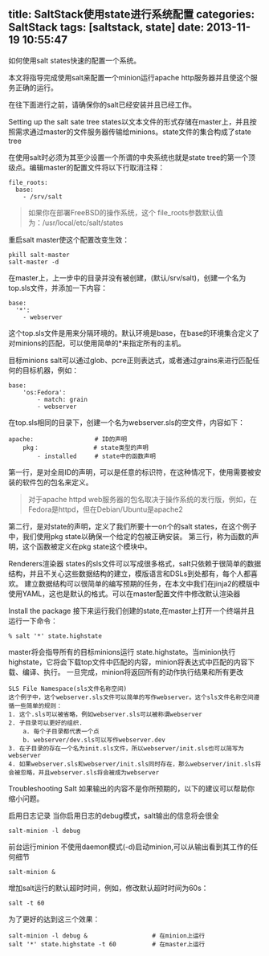 title: SaltStack使用state进行系统配置
categories: SaltStack
tags: [saltstack, state]
date: 2013-11-19 10:55:47
---
如何使用salt states快速的配置一个系统。

本文将指导完成使用salt来配置一个minion运行apache http服务器并且使这个服务正确的运行。

在往下面进行之前，请确保你的salt已经安装并且已经工作。

Setting up the salt sate tree
states以文本文件的形式存储在master上，并且按照需求通过master的文件服务器传输给minions。state文件的集合构成了state tree<!--more-->

在使用salt时必须为其至少设置一个所谓的中央系统也就是state tree的第一个顶级点。编辑master的配置文件将以下行取消注释：
```
file_roots:
  base:
    - /srv/salt
```
> 如果你在部署FreeBSD的操作系统，这个 file_roots参数默认值为：/usr/local/etc/salt/states

重启salt master使这个配置改变生效：
```
pkill salt-master
salt-master -d
```

在master上，上一步中的目录并没有被创建，(默认/srv/salt)，创建一个名为top.sls文件，并添加一下内容：
```
base:
  '*':
    - webserver
```
这个top.sls文件是用来分隔环境的。默认环境是base，在base的环境集合定义了对minions的匹配，可以使用简单的*来指定所有的主机。

目标minions
salt可以通过glob、pcre正则表达式，或者通过grains来进行匹配任何的目标机器，例如：
```
base:
    'os:Fedora':
        - match: grain
        - webserver
```
在top.sls相同的目录下，创建一个名为webserver.sls的空文件，内容如下：
```
apache:                 # ID的声明
    pkg：               # state类型的声明
        - installed     # state中的函数声明
```
第一行，是对全局ID的声明，可以是任意的标识符，在这种情况下，使用需要被安装的软件包的包名来定义。
> 对于apache httpd web服务器的包名取决于操作系统的发行版，例如，在Fedora是httpd，但在Debian/Ubuntu是apache2

第二行，是对state的声明，定义了我们所要十一on个的salt states，在这个例子中，我们使用pkg state以确保一个给定的包被正确安装。
第三行，称为函数的声明，这个函数被定义在pkg state这个模块中。

Renderers渲染器
states的sls文件可以写成很多格式，salt只依赖于很简单的数据结构，并且不关心这些数据结构的建立，模版语言和DSLs到处都有，每个人都喜欢。
建立数据结构可以很简单的编写预期的任务，在本文中我们在jinja2的模版中使用YAML，这也是默认的格式。可以在master配置文件中修改默认渲染器

Install the package
接下来运行我们创建的state,在master上打开一个终端并且运行一下命令：
```
% salt '*' state.highstate
```
master将会指导所有的目标minions运行 state.highstate。当minion执行highstate，它将会下载top文件中匹配的内容，minion将表达式中匹配的内容下载、编译、执行。
一旦完成，minion将返回所有的动作执行结果和所有更改

```
SLS File Namespace(sls文件名称空间)
这个例子中，这个webserver.sls文件可以简单的写作webserver。这个sls文件名称空间遵循一些简单的规则：
1. 这个.sls可以被省略，例如webserver.sls可以被称谓webserver
2. 子目录可以更好的组织.
    a. 每个子目录都代表一个点
    b. webserver/dev.sls可以写作webserver.dev
3. 在子目录的存在一个名为init.sls文件，所以webserver/init.sls也可以简写为webserver
4. 如果webserver.sls和webserver/init.sls同时存在，那么webserver/init.sls将会被忽略，并且webserver.sls将会被成为webserver
```
Troubleshooting Salt
如果输出的内容不是你所预期的，以下的建议可以帮助你缩小问题。

启用日志记录
当你启用日志的debug模式，salt输出的信息将会很全
```
salt-minion -l debug
```
前台运行minion
不使用daemon模式(-d)启动minion,可以从输出看到其工作的任何细节
```
salt-minion &
```
增加salt运行的默认超时时间，例如，修改默认超时时间为60s：
```
salt -t 60
```
为了更好的达到这三个效果：
```
salt-minion -l debug &                  # 在minion上运行
salt '*' state.highstate -t 60          # 在master上运行
```





</br>